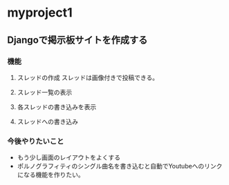 # myproject1

## Djangoで掲示板サイトを作成する

### 機能

1. スレッドの作成
  スレッドは画像付きで投稿できる。

2. スレッド一覧の表示

3. 各スレッドの書き込みを表示

4. スレッドへの書き込み


### 今後やりたいこと

* もう少し画面のレイアウトをよくする
* ポルノグラフィティのシングル曲名を書き込むと自動でYoutubeへのリンクになる機能を作りたい。
